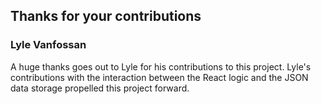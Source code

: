 ## Thanks for your contributions

### Lyle Vanfossan
A huge thanks goes out to Lyle for his contributions to this project. Lyle's contributions with the interaction between the React logic and the JSON data storage propelled this project forward.